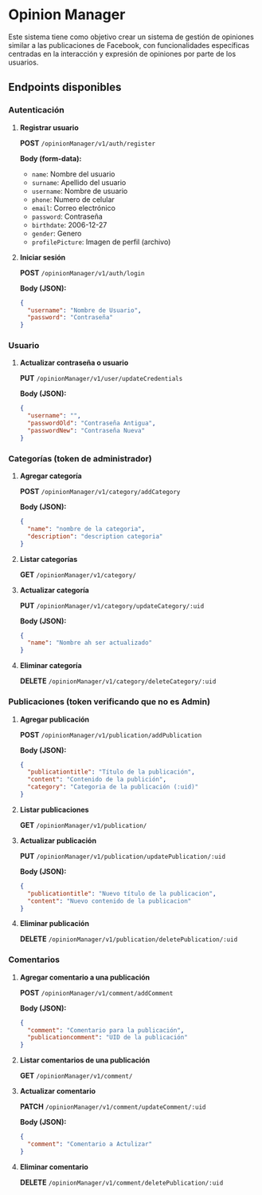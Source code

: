 # Opinion Manager

Este sistema tiene como objetivo crear un sistema de gestión de opiniones similar a las publicaciones de
Facebook, con funcionalidades específicas centradas en la interacción y expresión de opiniones por parte de
los usuarios.

## Endpoints disponibles

### Autenticación

1. **Registrar usuario**

   **POST** `/opinionManager/v1/auth/register`

   **Body (form-data):**

   - `name`: Nombre del usuario
   - `surname`: Apellido del usuario
   - `username`: Nombre de usuario
   - `phone`: Numero de celular
   - `email`: Correo electrónico
   - `password`: Contraseña
   - `birthdate`: 2006-12-27
   - `gender`: Genero
   - `profilePicture`: Imagen de perfil (archivo)

2. **Iniciar sesión**

   **POST** `/opinionManager/v1/auth/login`

   **Body (JSON):**

   ```json
   {
     "username": "Nombre de Usuario",
     "password": "Contraseña"
   }
   ```

### Usuario

1. **Actualizar contraseña o usuario**

   **PUT** `/opinionManager/v1/user/updateCredentials`

   **Body (JSON):**

   ```json
   {
     "username": "",
     "passwordOld": "Contraseña Antigua",
     "passwordNew": "Contraseña Nueva"
   }
   ```


### Categorías (token de administrador)

1. **Agregar categoría**

   **POST** `/opinionManager/v1/category/addCategory`

   **Body (JSON):**

   ```json
   {
     "name": "nombre de la categoria",
     "description": "description categoria"
   }
   ```

2. **Listar categorías**

   **GET** `/opinionManager/v1/category/`

3. **Actualizar categoría**

   **PUT** `/opinionManager/v1/category/updateCategory/:uid`

   **Body (JSON):**

   ```json
   {
     "name": "Nombre ah ser actualizado"
   }
   ```

4. **Eliminar categoría**

   **DELETE** `/opinionManager/v1/category/deleteCategory/:uid`

### Publicaciones (token verificando que no es Admin)

1. **Agregar publicación**

   **POST** `/opinionManager/v1/publication/addPublication`

   **Body (JSON):**

   ```json
   {
     "publicationtitle": "Título de la publicación",
     "content": "Contenido de la publición",
     "category": "Categoria de la publicación (:uid)"
   }
   ```

2. **Listar publicaciones**

   **GET** `/opinionManager/v1/publication/`

3. **Actualizar publicación**

   **PUT** `/opinionManager/v1/publication/updatePublication/:uid`

   **Body (JSON):**

   ```json
   {
     "publicationtitle": "Nuevo título de la publicacion",
     "content": "Nuevo contenido de la publicacion"
   }
   ```

4. **Eliminar publicación**

   **DELETE** `/opinionManager/v1/publication/deletePublication/:uid`

### Comentarios

1. **Agregar comentario a una publicación**

   **POST** `/opinionManager/v1/comment/addComment`

   **Body (JSON):**

   ```json
   {
     "comment": "Comentario para la publicación",
     "publicationcomment": "UID de la publicación"
   }
   ```

2. **Listar comentarios de una publicación**

   **GET** `/opinionManager/v1/comment/`

3. **Actualizar comentario**

   **PATCH** `/opinionManager/v1/comment/updateComment/:uid`

   **Body (JSON):**

   ```json
   {
     "comment": "Comentario a Actulizar"
   }
   ```

4. **Eliminar comentario**

   **DELETE** `/opinionManager/v1/comment/deletePublication/:uid`
